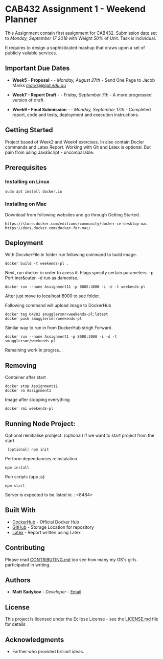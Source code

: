 # CAB432 Assignment 1 - Weekend Planner

This Assignment contain first assignment for CAB432. Submission date set to *Monday, September 17 2018* with Weight *50%* of Unit. Task is individual.

It requires to design a sophisticated mashup that draws upon a set of publicly  vailable services.

## Important Due Dates

* **Week5 - Proposal** -  - *Monday, August 27th* - Send One Page to Jacob Marks *marksj@qut.edu.au*

* **Week7 - Report Draft** -  - *Friday, September 7th* - A more progressed version of draft.

* **Week9 - Final Submission** -  - *Monday, September 17th* - Completed report, code and tests, deployment and execution instructions.

## Getting Started

Project based of Week2 and Week4 exercises. In also contain Docler commands and Latex Report. Working with Git and Latex is optional. But pain from using JavaScript - uncomparable.

## Prerequisites

### Installing on Linux 
```
sudo apt install docker.io
```
### Installing on Mac
Download from following websites and go through Getting Started.
```
https://store.docker.com/editions/community/docker-ce-desktop-mac
https://docs.docker.com/docker-for-mac/
```
## Deployment
With DocvkerFile in folder run following command to build image.
```
docker build -t weekends-pl .
```
Next, run docker in order to acess it.
Flags specify certain parameters: -p Port iner&outer. -d run as damonise.
```
docker run --name Assignment11 -p 8000:3000 -i -d -t weekends-pl
```
After just move to localhost:8000 to see folder.

Following command will upload image to DockerHub
```
docker tag 64202 smugglersmr/weekends-pl:latest
docker push smugglersmr/weekends-pl
```

Similar way to run in from DuckerHub strigh Forward.
```
docker run --name Assignment1 -p 8000:3000 -i -d -t smugglersmr/weekends-pl
```

Remaining work in progrss...

## Removing
Container after start
```
docker stop Assignment11
docker rm Assignment1
```
Image after stopping everything
```
docker rmi weekends-pl
```
## Running Node Project:
Optional reinitialise prohject.
(optional) If we want to start project from the start
```
 (optional) npm init
```
Perform dependancies reinstalation
```
npm install
```

Run scripts (app.js):
```
npm start
```
Server is expected to be listed in: <localhost> : <8484>
## Built With

* [DockerHub](https://hub.docker.com/) - Official Docker Hub
* [GitHub](https://github.com/SmugglerSMR/CAB432-assgn1) - Storage Location for repository
* [Latex](https://www.latex-project.org/get/) - Report written using Latex

## Contributing

Please read [CONTRIBUTING.md](https://github.com/) too see how many my OS's girls participated in writing.

## Authors

* **Matt Sadykov** - *Developer* - [Email](marat.sadykov@connect.qut.edu.au)

## License

This project is licensed under the Eclipse License - see the [LICENSE.md](LICENSE.md) file for details

## Acknowledgments

* Farther who provided briliant ideas.
